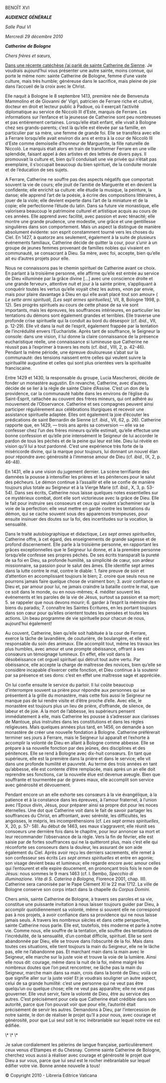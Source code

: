 BENOÎT XVI

***AUDIENCE GÉNÉRALE***

*Salle Paul VI*

*Mercredi 29 décembre 2010*

***Catherine de Bologne***

*Chers frères et sœurs,*

[Dans une récente catéchèse j’ai parlé de sainte Catherine de Sienne](/content/benedict-xvi/fr/audiences/2010/documents/hf_ben-xvi_aud_20101124.html). Je voudrais aujourd’hui vous présenter une autre sainte, moins connue, qui porte le même nom: sainte Catherine de Bologne, femme d’une vaste culture, mais très humble; généreuse dans le sacrifice, mais pleine de joie dans l’accueil de la croix avec le Christ.

Elle naquit à Bologne le 8 septembre 1413, première née de Benvenuta Mammolino et de Giovanni de’ Vigri, patricien de Ferrare riche et cultivé, docteur en droit et lecteur public à Padoue, où il exerçait l’activité diplomatique au service de Niccolò III d’Este, marquis de Ferrare. Les informations sur l’enfance et la jeunesse de Catherine sont peu nombreuses et pas entièrement certaines. Lorsqu’elle était enfant, elle vivait à Bologne chez ses grands-parents; c’est là qu’elle est élevée par sa famille, en particulier par sa mère, une femme de grande foi. Elle se transfèra avec elle à Ferrare lorsqu’elle avait environ dix ans et entra à la cour de Niccolò III d’Este comme demoiselle d’honneur de Marguerite, la fille naturelle de Niccolò. Le marquis était alors en train de transformer Ferrare en une ville splendide, faisant appel à des artistes et des lettrés de divers pays. Il promouvait la culture et, bien qu’il conduisait une vie privée qui n’était pas exemplaire, il s’occupait beaucoup du bien spirituel, de la conduite morale et de l’éducation de ses sujets.

A Ferrare, Catherine ne souffre pas des aspects négatifs que comportait souvent la vie de cours; elle jouit de l’amitié de Marguerite et en devient la confidente; elle enrichit sa culture: elle étudie la musique, la peinture, la danse; elle apprend l’art de la poésie, à écrire des compositions littéraires, à jouer de la viole; elle devient experte dans l’art de la miniature et de la copie; elle perfectionne l’étude du latin. Dans sa future vie monastique, elle valorisera beaucoup le patrimoine culturel et artistique acquis au cours de ces années. Elle apprend avec facilité, avec passion et avec ténacité; elle montre une grande prudence, une modestie, une grâce et une gentillesse singulières dans son comportement. Mais un aspect la distingue de manière absolument évidente: son esprit constamment tourné vers les choses du Ciel. En 1427, à quatorze ans seulement, également à la suite de plusieurs événements familiaux, Catherine décide de quitter la cour, pour s’unir à un groupe de jeunes femmes provenant de familles nobles qui vivaient en communauté, se consacrant à Dieu. Sa mère, avec foi, accepte, bien qu’elle ait eu d’autres projets pour elle.

Nous ne connaissons pas le chemin spirituel de Catherine avant ce choix. En parlant à la troisième personne, elle affirme qu’elle est entrée au service de Dieu «illuminée par la grâce divine \[...\] avec une conscience droite et une grande ferveur», attentive nuit et jour à la sainte prière, s’appliquant à conquérir toutes les vertus qu’elle voyait chez les autres, «non par envie, mais pour plaire davantage à Dieu en qui elle avait placé tout son amour» ( *Le sette armi spirituali, \[Les sept armes spirituelles\]*, VII, 8, Bologne 1998, p. 12). Ses progrès spirituels au cours de cette phase de sa vie sont importants, mais les épreuves, les souffrances intérieures, en particulier les tentations du démons sont également grandes et terribles. Elle traverse une profonde crise spirituelle qui la conduit au bord du désespoir (cf. *ibid.*, VII, p. 12-29). Elle vit dans la nuit de l’esprit, également frappée par la tentation de l’incrédulité envers l’Eucharistie. Après tant de souffrance, le Seigneur la console: dans une vision, il lui donne la claire connaissance de la présence eucharistique réelle, une connaissance si lumineuse que Catherine ne réussit pas à l’exprimer à travers les mots (cf. *ibid.*, VIII, 2, p. 42-46). Pendant la même période, une épreuve douloureuse s’abat sur la communauté: des tensions naissent entre celles qui veulent suivre la spiritualité augustine et celles qui sont plus orientées vers la spiritualité franciscaine.

Entre 1429 et 1430, la responsable du groupe, Lucia Mascheroni, décide de fonder un monastère augustin. En revanche, Catherine, avec d’autres, décide de se lier à la règle de sainte Claire d’Assise. C’est un don de la providence, car la communauté habite dans les environs de l’église du Saint-Esprit, rattachée au couvent des frères mineurs, qui ont adhéré au mouvement de l’Observance. Catherine et ses compagnes peuvent ainsi participer régulièrement aux célébrations liturgiques et recevoir une assistance spirituelle adaptée. Elles ont également la joie d’écouter les prédications de saint Bernardin de Sienne (cf. *ibid.*, VII, 62, p. 26). Catherine rapporte que, en 1429, — trois ans après sa conversion — elle va se confesser chez l’un des frères mineurs qu’elle estimait, qu’elle effectue une bonne confession et qu’elle prie intensément le Seigneur de lui accorder le pardon de tous les péchés et de la peine qui leur est liée. Dieu lui révèle en vision qu’il lui a tout pardonné. C’est une expérience très forte de la miséricorde divine, qui la marque pour toujours, lui donnant un nouvel élan pour répondre avec générosité à l’immense amour de Dieu (cf. *ibid.*, IX, 2, p. 46-48).

En 1431, elle a une vision du jugement dernier. La scène terrifiante des damnées la pousse à intensifier les prières et les pénitences pour le salut des pécheurs. Le démon continue à l’assaillir et elle se confie de manière toujours plus totale au Seigneur et à la Vierge Marie (cf. *ibid.*, X, 3, p. 53- 54). Dans ses écrits, Catherine nous laisse quelques notes essentielles sur ce mystérieux combat, dont elle sort victorieuse avec la grâce de Dieu. Elle le fait pour instruire ses consoeurs et ceux qui veulent s’acheminer sur la voie de la perfection: elle veut mettre en garde contre les tentations du démon, qui se cache souvent sous des apparences trompeuses, pour ensuite insinuer des doutes sur la foi, des incertitudes sur la vocation, la sensualité.

Dans le traité autobiographique et didactique, *Les sept armes spirituelles*, Catherine offre, à cet égard, des enseignements de grande sagesse et de profond discernement. Elle parle à la troisième personne, en rapportant les grâces exceptionnelles que le Seigneur lui donne, et à la première personne lorsqu’elle confesse ses propres péchés. De ses écrits transparaît la pureté de sa foi en Dieu, sa profonde humilité, sa simplicité de cœur, son ardeur missionnaire, sa passion pour le salut des âmes. Elle identifie sept armes dans la lutte contre le mal, contre le diable: 1. faire preuve de soin et d’attention en accomplissant toujours le bien; 2. croire que seuls nous ne pourrons jamais faire quelque chose de vraiment bon; 3. avoir confiance en Dieu et, par amour pour lui, ne jamais craindre la bataille contre le mal, que ce soit dans le monde, ou en nous-mêmes; 4. méditer souvent les événements et les paroles de la vie de Jésus, surtout sa passion et sa mort; 5. se rappeler que nous devons mourir; 6. garder à l’esprit la mémoire des biens du paradis; 7. connaître les Saintes Ecritures, en les portant toujours dans son cœur pour qu’elles orientent toutes les pensées et toutes les actions. Un beau programme de vie spirituelle pour chacun de nous, aujourd’hui également!

Au couvent, Catherine, bien qu’elle soit habituée à la cour de Ferrare, exerce la tâche de lavandière, de couturière, de boulangère, et elle est responsable du soin des animaux. Elle accomplit tout, même les travaux les plus humbles, avec amour et une prompte obéissance, offrant à ses consœurs un témoignage lumineux. En effet, elle voit dans la désobéissance cet orgueil spirituel qui détruit tout autre vertu. Par obéissance, elle accepte la charge de maîtresse des novices, bien qu’elle se considère incapable d’exercer cette fonction, et Dieu continue à la soutenir par sa présence et ses dons: c’est en effet une maîtresse sage et appréciée.

On lui confie ensuite le service du parloir. Il lui coûte beaucoup d’interrompre souvent sa prière pour répondre aux personnes qui se présentent à la grille du monastère, mais cette fois aussi le Seigneur ne manque pas de lui rendre visite et d’être proche d’elle. Avec elle, le monastère est toujours plus un lieu de prière, d’offrande, de silence, de labeur et de joie. A la mort de l’abbesse, les supérieurs pensent immédiatement à elle, mais Catherine les pousse à s’adresser aux clarisses de Mantoue, plus instruites dans les constitutions et dans les règles religieuses. Mais quelques années plus tard, en 1456, on demande à son monastère de créer une nouvelle fondation à Bologne. Catherine préférerait terminer ses jours à Ferrare, mais le Seigneur lui apparaît et l’exhorte à accomplir la volonté de Dieu en allant à Bologne comme abbesse. Elle se prépare à sa nouvelle fonction par des jeûnes, des disciplines et des pénitences. Elle se rend à Bologne avec dix-huit consœurs. En tant que supérieure, elle est la première dans la prière et dans le service; elle vit dans une profonde humilité et pauvreté. Au terme des trois années en tant qu’abbesse, elle est contente d’être remplacée, mais après un an elle doit reprendre ses fonctions, car la nouvelle élue est devenue aveugle. Bien que souffrante et tourmentée par de graves maux, elle accomplit son service avec générosité et dévouement.

Pendant encore un an elle exhorte ses consœurs à la vie évangélique, à la patience et à la constance dans les épreuves, à l’amour fraternel, à l’union avec l’Epoux divin, Jésus, pour préparer ainsi sa propre dot pour les noces éternelles. Une dot que Catherine voit dans le fait de savoir partager les souffrances du Christ, en affrontant, avec sérénité, les difficultés, les angoisses, le mépris, les incompréhensions (cf. *Les sept armes spirituelles*, X, 20, p. 57- 58). Au début de 1463, ses maux s’aggravent; elle réunit ses consoeurs une dernière fois dans le chapitre, pour leur annoncer sa mort et leur recommander l’observance de la règle. Vers la fin de février, elle est saisie par de fortes souffrances qui ne la quitteront plus, mais c’est elle qui réconforte ses consoeurs dans la douleur, les assurant de son aide également du Ciel. Après avoir reçu les derniers sacrements, elle remet à son confesseur ses écrits *Les sept armes spirituelles* et entre en agonie; son visage devient beau et lumineux; elle regarde encore avec amour celles qui l’entourent et elle expire doucement, en prononçant trois fois le nom de Jésus: nous sommes le 9 mars 1463 (cf. I. Bembo, *Specchio di illuminazione. Vita di S. Caterina à Bologna,* Florence 2001, chap. III). Catherine sera canonisée par le Pape Clément XI le 22 mai 1712. La ville de Bologne conserve son corps intact dans la chapelle du *Corpus Domini*.

Chers amis, sainte Catherine de Bologne, à travers ses paroles et sa vie, constitue une puissante invitation à nous laisser toujours guider par Dieu, à accomplir quotidiennement sa volonté, même si souvent elle ne correspond pas à nos projets, à avoir confiance dans sa providence qui ne nous laisse jamais seuls. A travers les nombreux siècles et dans cette perspective, sainte Catherine nous parle. Elle est, toutefois, très moderne et parle à notre vie. Comme nous, elle souffre de la tentation, elle souffre des tentations de l’incrédulité, de la sensualité, d’un combat difficile, spirituel. Elle se sent abandonnée par Dieu, elle se trouve dans l’obscurité de la foi. Mais dans toutes ces situations, elle tient toujours la main du Seigneur, elle ne le lâche pas, elle ne l’abandonne pas. Et marchant main dans la main avec le Seigneur, elle marche sur la juste voie et trouve la voie de la lumière. Ainsi elle nous dit: courage, même dans la nuit de la foi, même malgré les nombreux doutes que l’on peut rencontrer, ne lâche pas la main du Seigneur, marche main dans sa main, crois dans la bonté de Dieu; voilà ce que signifie aller sur la juste voie! Et je voudrais souligner un autre aspect, celui de sa grande humilité: c’est une personne qui ne veut pas être quelqu’un ou quelque chose; elle ne veut pas apparaître; elle ne veut pas gouverner. Elle veut servir, faire la volonté de Dieu, être au service des autres. C’est précisément pour cela que Catherine était crédible dans son autorité, parce que l’on pouvait voir que pour elle, l’autorité était précisément de servir les autres. Demandons à Dieu, par l’intercession de notre sainte, le don de réaliser le projet qu’Il a pour nous, avec courage et générosité, pour que Lui seul soit le roc inébranlable sur lequel notre vie est édifiée.

\\* \\* \\*

Je salue cordialement les pèlerins de langue française, particulièrement ceux venus d’Etampes et du Chesnay. Comme sainte Catherine de Bologne, cherchez vous aussi à réaliser avec courage et générosité le projet que Dieu a sur vous, parce que lui seul est le rocher inébranlable sur lequel édifier votre vie. Bonne année nouvelle à tous!

© Copyright 2010 - Libreria Editrice Vaticana